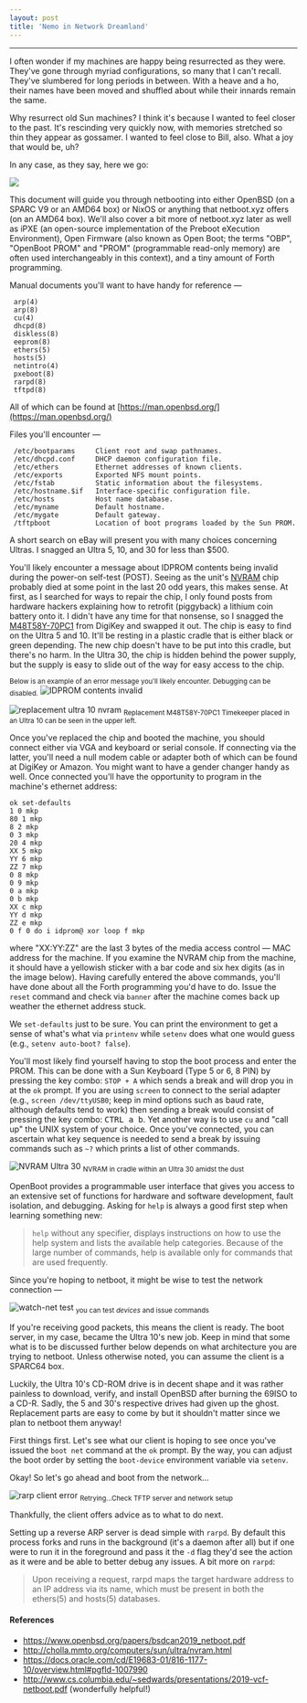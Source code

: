```yaml
---
layout: post
title: 'Nemo in Network Dreamland'
---
```


<hr>

I often wonder if my machines are happy being resurrected as they were. They've gone through myriad configurations, so many that I can't recall. They've slumbered for long periods in between. With a heave and a ho, their  names have been moved and shuffled about while their innards remain the same.

Why resurrect old Sun machines? I think it's because I wanted to feel closer to the past. It's rescinding very quickly now, with memories stretched so thin they appear as gossamer. I wanted to feel close to Bill, also. What a joy that would be, uh?

In any case, as they say, here we go:

<img src="https://upload.wikimedia.org/wikipedia/commons/3/3e/Little_Nemo_1906-02-11.jpg"/>

This document will guide you through netbooting into either OpenBSD (on a SPARC V9 or an AMD64 box) or NixOS  or anything that netboot.xyz offers (on an AMD64 box). We'll also cover a bit more of netboot.xyz later as well as  iPXE (an open-source implementation of the  Preboot eXecution Environment), Open Firmware (also known as Open Boot; the terms "OBP", "OpenBoot PROM" and "PROM" (programmable read-only memory) are often used interchangeably in this context), and a tiny amount of Forth programming.

Manual documents you'll want to have handy for reference — 

     arp(4)
     arp(8)
     cu(4) 
     dhcpd(8)
     diskless(8)
     eeprom(8)
     ethers(5)
     hosts(5)
     netintro(4)
     pxeboot(8)
     rarpd(8)
     tftpd(8)

All of which can be found at [https://man.openbsd.org/](https://man.openbsd.org/)

Files you'll encounter — 

     /etc/bootparams     Client root and swap pathnames.
     /etc/dhcpd.conf     DHCP daemon configuration file.
     /etc/ethers         Ethernet addresses of known clients.
     /etc/exports        Exported NFS mount points.
     /etc/fstab          Static information about the filesystems.
     /etc/hostname.$if   Interface-specific configuration file.
     /etc/hosts          Host name database.
     /etc/myname         Default hostname.
     /etc/mygate         Default gateway.
     /tftpboot           Location of boot programs loaded by the Sun PROM.

A short search on eBay will present you with many choices concerning Ultras. I snagged an Ultra 5, 10, and 30 for less than $500.

You'll likely encounter a message about IDPROM contents being invalid during the power-on self-test (POST). Seeing as the unit's [NVRAM](https://en.wikipedia.org/wiki/Non-volatile_random-access_memory) chip probably died at some point in the last 20 odd years, this makes sense. At first, as I searched for ways to repair the chip, I only found posts from hardware hackers explaining how to retrofit (piggyback) a lithium coin battery onto it. I didn't have any time for that nonsense, so I snagged the [M48T58Y-70PC1](https://www.digikey.com/en/products/detail/stmicroelectronics/M48T58Y-70PC1/361258?s=N4IgTCBcDaILIBYAcAVArEgmgWgOwAYAFAYQEYACEAXQF8g) from DigiKey and swapped it out. The chip is easy to find on the Ultra 5 and 10. It'll be resting in a plastic cradle that is either black or green depending. The new chip doesn't have to be put into this cradle, but there's no harm. In the Ultra 30, the chip is hidden behind the power supply, but the supply is easy to slide out of the way for easy access to the chip.

<sub>Below is an example of an error message you'll likely encounter. Debugging can be disabled.</sub>
![IDPROM contents invalid](/static/imgs/IDPROM_contents_invalid.jpg)

![replacement ultra 10 nvram](/static/imgs/NVRAM_ULTRA10.jpg)
<sub>Replacement M48T58Y-70PC1 Timekeeper placed in an Ultra 10 can be seen in the upper left.</sub>

Once you've replaced the chip and booted the machine, you should connect either via VGA and keyboard or serial console. If connecting via the latter, you'll need a null modem cable or adapter both of which can be found at DigiKey or Amazon. You might want to have a gender changer handy as well. Once connected you'll have the opportunity to program in the machine's ethernet address:

    ok set-defaults
    1 0 mkp
    80 1 mkp
    8 2 mkp
    0 3 mkp
    20 4 mkp
    XX 5 mkp
    YY 6 mkp
    ZZ 7 mkp
    0 8 mkp
    0 9 mkp
    0 a mkp
    0 b mkp
    XX c mkp
    YY d mkp
    ZZ e mkp
    0 f 0 do i idprom@ xor loop f mkp

where "XX:YY:ZZ" are the last 3 bytes of the media access control — MAC address for the machine. If you examine the NVRAM chip from the machine, it should have a yellowish sticker with a bar code and six hex digits (as in the image below). Having carefully entered the above commands, you'll have done about all the Forth programming you'd have to do. Issue the `reset` command and check via `banner` after the machine comes back up weather the ethernet address stuck.

We `set-defaults` just to be sure. You can print the environment to get a sense of what's what via `printenv` while `setenv` does what one would guess (e.g., `setenv auto-boot? false`).

You'll most likely find yourself having to stop the boot process and enter the PROM. This can be done with a Sun Keyboard (Type 5 or 6, 8 PIN) by pressing the key combo: `STOP + A` which sends a break and will drop you in at the `ok` prompt. If you are using `screen` to connect to the serial adapter (e.g., `screen /dev/ttyUSB0`; keep in mind options such as baud rate, although defaults tend to work) then sending a break would consist of pressing the key combo: <samp>CTRL a b</samp>. Yet another way is to use `cu` and "call up" the UNIX system of your choice. Once you've connected, you can ascertain what key sequence is needed to send a break by issuing commands such as `~?` which prints a list of other commands.

![NVRAM Ultra 30](/static/imgs/NVRAM_ULTRA30.jpg)
<sub>NVRAM in cradle within an Ultra 30 amidst the dust</sub>

OpenBoot provides a programmable user interface that gives you access to an extensive set of functions for hardware and software development, fault isolation, and debugging. Asking for `help` is always a good first step when learning something new:

> `help` without any specifier, displays instructions on how to use the help system and lists the available help categories. Because of the large number of commands, help is available only for commands that are used frequently.

Since you're hoping to netboot, it might be wise to test the network connection &mdash;

![watch-net test](/static/imgs/watch-net_test.jpg)
<sub>you can test _devices_ and issue commands<sub>

If you're receiving good packets, this means the client is ready. The boot server, in my case, became the Ultra 10's new job. Keep in mind that some what is to be discussed further below depends on what architecture you are trying to netboot. Unless otherwise noted, you can assume the client is a SPARC64 box.

Luckily, the Ultra 10's CD-ROM drive is in decent shape and it was rather painless to download, verify, and install OpenBSD after burning the 69ISO to a CD-R. Sadly, the 5 and 30's respective drives had given up the ghost. Replacement parts are easy to come by but it shouldn't matter since we plan to netboot them anyway!

First things first. Let's see what our client is hoping to see once you've issued the `boot net` command at the `ok` prompt. By the way, you can adjust the boot order by setting the `boot-device` environment variable via `setenv`. 

Okay! So let's go ahead and boot from the network...

![rarp client error](/static/imgs/rarp_error.jpg)
<sub>Retrying...Check TFTP server and network setup</sub>

Thankfully, the client offers advice as to  what to do next.

Setting up a reverse ARP server is dead simple with `rarpd`. By default this process forks and runs in the background (it's a daemon after all) but if one were to run it in the foreground and pass it the `-d` flag they'd see the action as it were and be able to better debug any issues. A bit more on `rarpd`:

> Upon receiving a request, rarpd maps the target hardware address to an IP address via its name, which must be present in both the ethers(5) and hosts(5) databases.

#### References

* https://www.openbsd.org/papers/bsdcan2019_netboot.pdf
* http://cholla.mmto.org/computers/sun/ultra/nvram.html
* https://docs.oracle.com/cd/E19683-01/816-1177-10/overview.html#pgfId-1007990
* http://www.cs.columbia.edu/~sedwards/presentations/2019-vcf-netboot.pdf (wonderfully helpful!)

